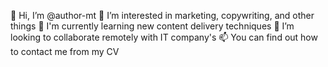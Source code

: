 👋 Hi, I’m @author-mt
👀 I’m interested in marketing, copywriting, and other things
🌱 I'm currently learning new content delivery techniques
💞️ I’m looking to collaborate remotely with IT company's
📫 You can find out how to contact me from my CV
